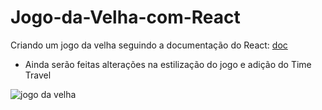 # Jogo-da-Velha-com-React

Criando um jogo da velha seguindo a documentação do React: [doc](https://pt-br.reactjs.org/tutorial/tutorial.html#completing-the-game)

- Ainda serão feitas alterações na estilização do jogo e adição do Time Travel 


![jogo da velha](https://user-images.githubusercontent.com/60633445/179383950-226608d2-998a-4a49-8bd2-dc98d07c8c58.png)
